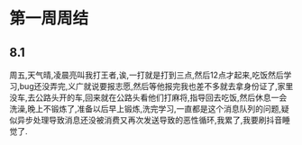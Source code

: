 # 第一周周结

## 8.1
  周五,天气晴,凌晨亮叫我打王者,诶,一打就是打到三点,然后12点才起来,吃饭然后学习,bug还没弄完,义广就说要报志愿,然后等他报完我也差不多就去拿身份证了,家里没车,去公路头开的车,回来就在公路头看他们打麻将,指导回去吃饭,然后休息一会洗澡,晚上不锻炼了,准备以后早上锻炼,洗完学习,一直都是这个消息队列的问题,疑似异步处理导致消息还没被消费又再次发送导致的恶性循环,我累了,我要刷抖音睡觉了.